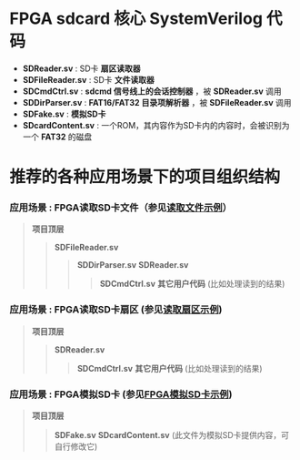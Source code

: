 FPGA sdcard 核心 SystemVerilog 代码
===========================

* **SDReader.sv** : SD卡 **扇区读取器**
* **SDFileReader.sv** : SD卡 **文件读取器**
* **SDCmdCtrl.sv** : **sdcmd 信号线上的会话控制器** ，被 **SDReader.sv** 调用
* **SDDirParser.sv** : **FAT16/FAT32 目录项解析器** ，被 **SDFileReader.sv** 调用
* **SDFake.sv** :  **模拟SD卡**
* **SDcardContent.sv** : 一个ROM，其内容作为SD卡内的内容时，会被识别为一个 **FAT32** 的磁盘

# 推荐的各种应用场景下的项目组织结构

### 应用场景 : FPGA读取SD卡文件（参见[读取文件示例](https://github.com/WangXuan95/FPGA-SDcard/blob/master/example/ReadFile/ "读取文件示例")）

> **项目顶层**
>> **SDFileReader.sv**
>>> **SDDirParser.sv**
>>> **SDReader.sv**
>>>> **SDCmdCtrl.sv**
>> **其它用户代码** (比如处理读到的结果)

### 应用场景 : FPGA读取SD卡扇区 (参见[读取扇区示例](https://github.com/WangXuan95/FPGA-SDcard/blob/master/example/ReadSector/ "读取扇区示例"))

> **项目顶层**
>> **SDReader.sv**
>>> **SDCmdCtrl.sv**
>> **其它用户代码** (比如处理读到的结果) 

### 应用场景 : FPGA模拟SD卡 (参见[FPGA模拟SD卡示例](https://github.com/WangXuan95/FPGA-SDcard/blob/master/example/FakeSDcard/ "FPGA模拟SD卡示例"))

> **项目顶层**
>> **SDFake.sv**
>> **SDcardContent.sv** (此文件为模拟SD卡提供内容，可自行修改它)
